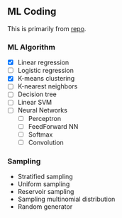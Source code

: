 ## ML Coding
This is primarily from [repo](https://github.com/alirezadir/Machine-Learning-Interviews).

### ML Algorithm
- [x] Linear regression
- [ ] Logistic regression
- [x] K-means clustering
- [ ] K-nearest neighbors
- [ ] Decision tree
- [ ] Linear SVM
- [ ] Neural Networks
    - [ ] Perceptron
    - [ ] FeedForward NN
    - [ ] Softmax
    - [ ] Convolution

### Sampling
- Stratified sampling
- Uniform sampling
- Reservoir sampling
- Sampling multinomial distribution
- Random generator